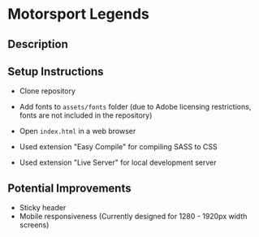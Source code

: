 # Motorsport Legends

## Description

## Setup Instructions

- Clone repository
- Add fonts to `assets/fonts` folder (due to Adobe licensing restrictions, fonts are not included in the repository)
- Open `index.html` in a web browser

- Used extension "Easy Compile" for compiling SASS to CSS
- Used extension "Live Server" for local development server

## Potential Improvements
- Sticky header
- Mobile responsiveness (Currently designed for 1280 - 1920px width screens)